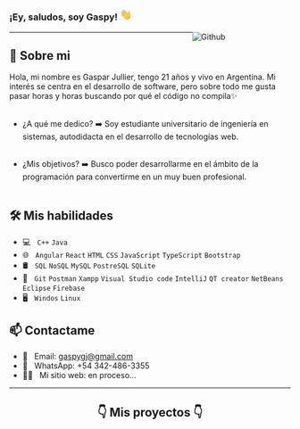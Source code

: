 ### ¡Ey, saludos, soy Gaspy! <img alt="saludo" width="22px" src="https://raw.githubusercontent.com/parth-27/parth-27/master/Hi.gif">

<img width="35%" align="right" alt="Github" src="https://user-images.githubusercontent.com/48678280/88862734-4903af80-d201-11ea-968b-9c939d88a37c.gif">

<hr/>

## 🔎 Sobre mi

Hola, mi nombre es Gaspar Jullier, tengo 21 años y vivo en Argentina. Mi interés se centra en el desarrollo de software, pero sobre todo me gusta pasar horas y horas buscando por qué el código no compila✨<br><br>

* ¿A qué me dedico? ➡️ Soy estudiante universitario de ingeniería en sistemas, autodidacta en el desarrollo de tecnologías web.<br><br>

* ¿Mis objetivos? ➡️ Busco poder desarrollarme en el ámbito de la programación para convertirme en un muy buen profesional.<br><br>

## 🛠 Mis habilidades

* 💻 &nbsp; `C++`  `Java` 
* 🌐 &nbsp; `Angular` `React` `HTML`  `CSS`  `JavaScript` `TypeScript` `Bootstrap` 
* 🛢 &nbsp; `SQL` `NoSQL` `MySQL` `PostreSQL` `SQLite`
* 🔧 &nbsp; `Git` `Postman` `Xampp` `Visual Studio code` `IntelliJ` `QT creator` `NetBeans` `Eclipse` `Firebase` 
* 🖥 &nbsp; `Windos` `Linux`

## 📫 Contactame

* 📧 &nbsp; Email: gaspygj@gmail.com
* 📱 &nbsp; WhatsApp: +54 342-486-3355
* 👨‍💻 &nbsp; Mi sitio web: en proceso...

<hr/>

<h2 align="center">👇 Mis proyectos 👇</h2> 
